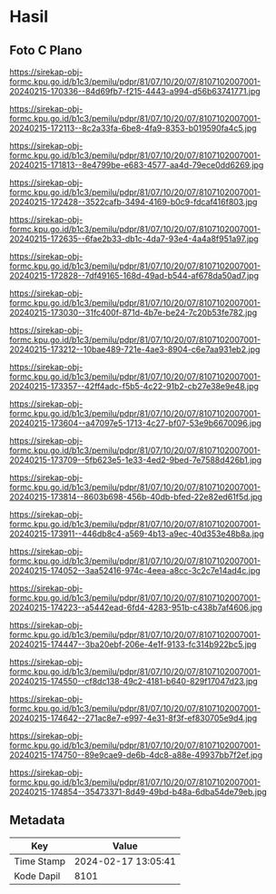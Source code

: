 # Hasil

## Foto C Plano

https://sirekap-obj-formc.kpu.go.id/b1c3/pemilu/pdpr/81/07/10/20/07/8107102007001-20240215-170336--84d69fb7-f215-4443-a994-d56b63741771.jpg

https://sirekap-obj-formc.kpu.go.id/b1c3/pemilu/pdpr/81/07/10/20/07/8107102007001-20240215-172113--8c2a33fa-6be8-4fa9-8353-b019590fa4c5.jpg

https://sirekap-obj-formc.kpu.go.id/b1c3/pemilu/pdpr/81/07/10/20/07/8107102007001-20240215-171813--8e4799be-e683-4577-aa4d-79ece0dd6269.jpg

https://sirekap-obj-formc.kpu.go.id/b1c3/pemilu/pdpr/81/07/10/20/07/8107102007001-20240215-172428--3522cafb-3494-4169-b0c9-fdcaf416f803.jpg

https://sirekap-obj-formc.kpu.go.id/b1c3/pemilu/pdpr/81/07/10/20/07/8107102007001-20240215-172635--6fae2b33-db1c-4da7-93e4-4a4a8f951a97.jpg

https://sirekap-obj-formc.kpu.go.id/b1c3/pemilu/pdpr/81/07/10/20/07/8107102007001-20240215-172828--7df49165-168d-49ad-b544-af678da50ad7.jpg

https://sirekap-obj-formc.kpu.go.id/b1c3/pemilu/pdpr/81/07/10/20/07/8107102007001-20240215-173030--31fc400f-871d-4b7e-be24-7c20b53fe782.jpg

https://sirekap-obj-formc.kpu.go.id/b1c3/pemilu/pdpr/81/07/10/20/07/8107102007001-20240215-173212--10bae489-721e-4ae3-8904-c6e7aa931eb2.jpg

https://sirekap-obj-formc.kpu.go.id/b1c3/pemilu/pdpr/81/07/10/20/07/8107102007001-20240215-173357--42ff4adc-f5b5-4c22-91b2-cb27e38e9e48.jpg

https://sirekap-obj-formc.kpu.go.id/b1c3/pemilu/pdpr/81/07/10/20/07/8107102007001-20240215-173604--a47097e5-1713-4c27-bf07-53e9b6670096.jpg

https://sirekap-obj-formc.kpu.go.id/b1c3/pemilu/pdpr/81/07/10/20/07/8107102007001-20240215-173709--5fb623e5-1e33-4ed2-9bed-7e7588d426b1.jpg

https://sirekap-obj-formc.kpu.go.id/b1c3/pemilu/pdpr/81/07/10/20/07/8107102007001-20240215-173814--8603b698-456b-40db-bfed-22e82ed61f5d.jpg

https://sirekap-obj-formc.kpu.go.id/b1c3/pemilu/pdpr/81/07/10/20/07/8107102007001-20240215-173911--446db8c4-a569-4b13-a9ec-40d353e48b8a.jpg

https://sirekap-obj-formc.kpu.go.id/b1c3/pemilu/pdpr/81/07/10/20/07/8107102007001-20240215-174052--3aa52416-974c-4eea-a8cc-3c2c7e14ad4c.jpg

https://sirekap-obj-formc.kpu.go.id/b1c3/pemilu/pdpr/81/07/10/20/07/8107102007001-20240215-174223--a5442ead-6fd4-4283-951b-c438b7af4606.jpg

https://sirekap-obj-formc.kpu.go.id/b1c3/pemilu/pdpr/81/07/10/20/07/8107102007001-20240215-174447--3ba20ebf-206e-4e1f-9133-fc314b922bc5.jpg

https://sirekap-obj-formc.kpu.go.id/b1c3/pemilu/pdpr/81/07/10/20/07/8107102007001-20240215-174550--cf8dc138-49c2-4181-b640-829f17047d23.jpg

https://sirekap-obj-formc.kpu.go.id/b1c3/pemilu/pdpr/81/07/10/20/07/8107102007001-20240215-174642--271ac8e7-e997-4e31-8f3f-ef830705e9d4.jpg

https://sirekap-obj-formc.kpu.go.id/b1c3/pemilu/pdpr/81/07/10/20/07/8107102007001-20240215-174750--89e9cae9-de6b-4dc8-a88e-49937bb7f2ef.jpg

https://sirekap-obj-formc.kpu.go.id/b1c3/pemilu/pdpr/81/07/10/20/07/8107102007001-20240215-174854--35473371-8d49-49bd-b48a-6dba54de79eb.jpg


## Metadata

| Key        | Value               |
| ---------- | ------------------- |
| Time Stamp | 2024-02-17 13:05:41 |
| Kode Dapil | 8101                |



